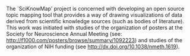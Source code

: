 The `SciKnowMap' project is concerned with developing an open source topic mapping tool that provides a way of drawing visualizations of data derived from scientific knowledge sources (such as bodies of literature). This work was initiated with studies of the organization of posters at the Society for Neuroscience Annual Meeting (see: http://f1000.com/posters/browse/summary/1092223) and studies of the organization of NIH funding (see http://dx.doi.org/10.1038/nmeth.1619). 

